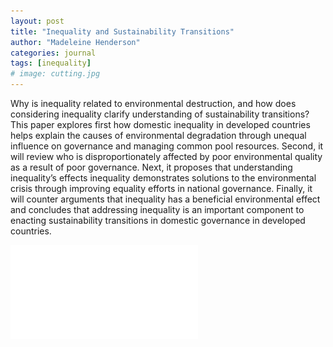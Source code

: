 ```yaml
---
layout: post
title: "Inequality and Sustainability Transitions"
author: "Madeleine Henderson"
categories: journal
tags: [inequality]
# image: cutting.jpg
---
```


Why is inequality related to environmental destruction, and how does considering inequality clarify understanding of sustainability transitions? This paper explores first how domestic inequality in developed countries helps explain the causes of environmental degradation through unequal influence on governance and managing common pool resources. Second, it will review who is disproportionately affected by poor environmental quality as a result of poor governance. Next, it proposes that understanding inequality’s effects inequality demonstrates solutions to the environmental crisis through improving equality efforts in national governance. Finally, it will counter arguments that inequality has a beneficial environmental effect and concludes that addressing inequality is an important component to enacting sustainability transitions in domestic governance in developed countries. 

![Inequality](../assets/files/Theory_Essay_Inequality.pdf)

